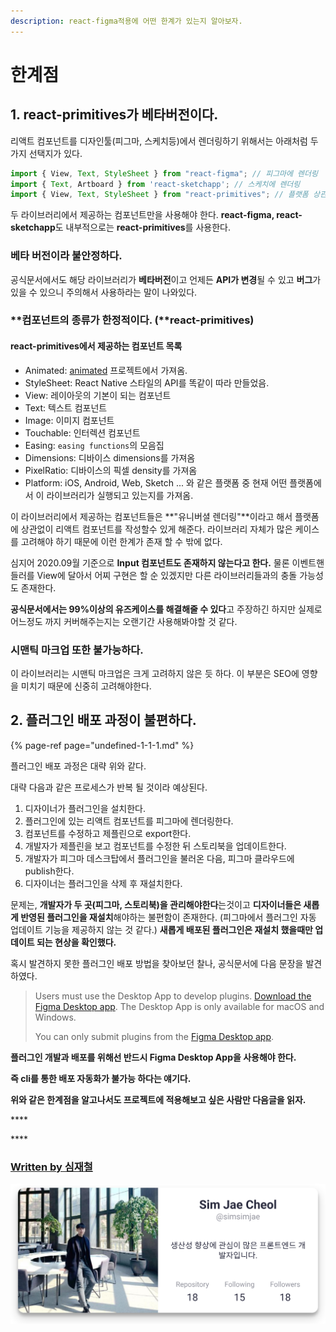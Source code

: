 ```yaml
---
description: react-figma적용에 어떤 한계가 있는지 알아보자.
---
```


# 한계점

##  1. react-primitives가 베타버전이다.

 리액트 컴포넌트를 디자인툴\(피그마, 스케치등\)에서 렌더링하기 위해서는 아래처럼 두가지 선택지가 있다.

```javascript
import { View, Text, StyleSheet } from "react-figma"; // 피그마에 렌더링
import { Text, Artboard } from 'react-sketchapp'; // 스케치에 렌더링
import { View, Text, StyleSheet } from "react-primitives"; // 플랫폼 상관없이 렌더
```

두 라이브러리에서 제공하는 컴포넌트만을 사용해야 한다. **react-figma, react-sketchapp**도 내부적으로는 **react-primitives**를 사용한다.

### 베타 버전이라 불안정하다. 

공식문서에서도 해당 라이브러리가 **베타버전**이고 언제든 **API가 변경**될 수 있고 **버그**가 있을 수 있으니 주의해서 사용하라는 말이 나와있다.

### **컴포넌트의 종류가 한정적이다. \(**react-primitives\)

####  react-primitives에서 제공하는 컴포넌트 목록 

* Animated: [animated](https://github.com/animatedjs/animated) 프로젝트에서 가져옴.
* StyleSheet: React Native 스타일의 API를 똑같이 따라 만들었음.
* View: 레이아웃의 기본이 되는 컴포넌트
* Text: 텍스트 컴포넌트
* Image: 이미지 컴포넌트
* Touchable: 인터렉션 컴포넌트
* Easing: `easing functions`의 모음집
* Dimensions: 디바이스 dimensions를 가져옴
* PixelRatio: 디바이스의 픽셀 density를 가져옴
* Platform: iOS, Android, Web, Sketch ... 와 같은 플랫폼 중 현재 어떤 플랫폼에서 이 라이브러리가 실행되고 있는지를 가져옴.

이 라이브러리에서 제공하는 컴포넌트들은 **"유니버셜 렌더링"**이라고 해서 플랫폼에 상관없이 리액트 컴포넌트를 작성할수 있게 해준다.  라이브러리 자체가 많은 케이스를 고려해야 하기 때문에 이런 한계가 존재 할 수 밖에 없다.

심지어 2020.09월 기준으로 **Input 컴포넌트도 존재하지 않는다고 한다.** 물론 이벤트핸들러를 View에 달아서 어찌 구현은 할 순 있겠지만 다른 라이브러리들과의 충돌 가능성도 존재한다. 

**공식문서에서는 99%이상의 유즈케이스를 해결해줄 수 있다**고 주장하긴 하지만 실제로 어느정도 까지 커버해주는지는 오랜기간 사용해봐야할 것 같다.

### **시맨틱 마크업 또한 불가능하다.** 

이 라이브러리는 시맨틱 마크업은 크게 고려하지 않은 듯 하다. 이 부분은 SEO에 영향을 미치기 때문에 신중히 고려해야한다. 

## 2. 플러그인 배포 과정이 불편하다.

{% page-ref page="undefined-1-1-1.md" %}

플러그인 배포 과정은 대략 위와 같다.

대략 다음과 같은 프로세스가 반복 될 것이라 예상된다. 

1. 디자이너가 플러그인을 설치한다.
2. 플러그인에 있는 리액트 컴포넌트를 피그마에 렌더링한다.
3. 컴포넌트를 수정하고 제플린으로 export한다.
4. 개발자가 제플린을 보고 컴포넌트를 수정한 뒤 스토리북을 업데이트한다.
5. 개발자가 피그마 데스크탑에서 플러그인을  불러온 다음, 피그마 클라우드에 publish한다.
6. 디자이너는 플러그인을 삭제 후 재설치한다.

 문제는, **개발자가 두 곳\(피그마, 스토리북\)을 관리해야한다**는것이고 **디자이너들은 새롭게 반영된 플러그인을 재설치**해야하는 불편함이 존재한다. \(피그마에서 플러그인 자동 업데이트 기능을 제공하지 않는 것 같다.\) **새롭게 배포된 플러그인은 재설치 했을때만 업데이트 되는 현상을 확인했다.**

 혹시 발견하지 못한 플러그인 배포 방법을 찾아보던 찰나, 공식문서에 다음 문장을 발견하였다.

> Users must use the Desktop App to develop plugins. [Download the Figma Desktop app](https://www.figma.com/downloads/). The Desktop App is only available for macOS and Windows.
>
>  You can only submit plugins from the [Figma Desktop app](https://help.figma.com/hc/en-us/articles/360039823654).



 **플러그인 개발과 배포를 위해선 반드시 Figma Desktop App을 사용해야 한다.** 

**즉 cli를 통한 배포 자동화가 불가능 하다는 얘기다.**



**위와 같은 한계점을 알고나서도 프로젝트에 적용해보고 싶은 사람만 다음글을 읽자.**

\*\*\*\*

\*\*\*\*

### [Written by 심재철](https://github.com/simsimjae)

![](../../.gitbook/assets/simsimjae.png)





